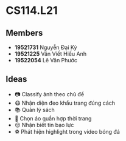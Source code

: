 # CS114.L21

## Members
- **19521731** Nguyễn Đại Kỳ
- **19521225** Văn Viết Hiếu Anh
- **19522054** Lê Văn Phước

## Ideas
- 📷 Classify ảnh theo chủ đề 
- 😷 Nhận diện đeo khẩu trang đúng cách
- 📚 Quản lý sách
- 👕 Chọn áo quần hợp thời trang
- 😔 Nhận biết tin bạo lực
- ⚽ Phát hiện highlight trong video bóng đá
